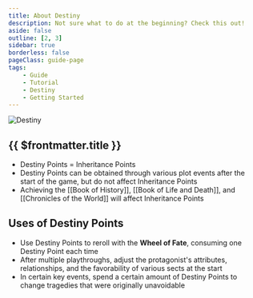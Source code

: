 ```yaml
---
title: About Destiny
description: Not sure what to do at the beginning? Check this out!
aside: false
outline: [2, 3]
sidebar: true
borderless: false
pageClass: guide-page
tags:
    - Guide
    - Tutorial
    - Destiny
    - Getting Started
---
```


<img class='guide-img' src='/images/guide/destiny.webp' alt='Destiny'>

## {{ $frontmatter.title }}

-   Destiny Points = Inheritance Points
-   Destiny Points can be obtained through various plot events after the start of the game, but do not affect Inheritance Points
-   Achieving the [[Book of History]], [[Book of Life and Death]], and [[Chronicles of the World]] will affect Inheritance Points

## Uses of Destiny Points

-   Use Destiny Points to reroll with the **Wheel of Fate**, consuming one Destiny Point each time
-   After multiple playthroughs, adjust the protagonist's attributes, relationships, and the favorability of various sects at the start
-   In certain key events, spend a certain amount of Destiny Points to change tragedies that were originally unavoidable